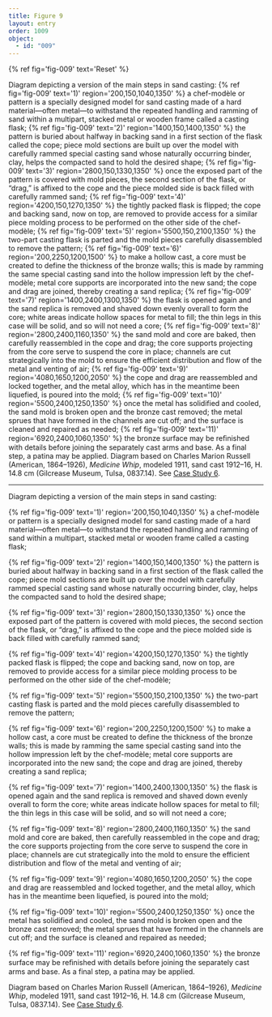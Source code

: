 ```yaml
---
title: Figure 9
layout: entry
order: 1009
object:
  - id: "009"
---
```


{% ref fig='fig-009' text='Reset' %}

Diagram depicting a version of the main steps in sand casting: {% ref fig='fig-009' text='1)' region='200,150,1040,1350' %} a chef-modèle or pattern is a specially designed model for sand casting made of a hard material—often metal—to withstand the repeated handling and ramming of sand within a multipart, stacked metal or wooden frame called a casting flask; {% ref fig='fig-009' text='2)' region='1400,150,1400,1350' %} the pattern is buried about halfway in backing sand in a first section of the flask called the cope; piece mold sections are built up over the model with carefully rammed special casting sand whose naturally occurring binder, clay, helps the compacted sand to hold the desired shape; {% ref fig='fig-009' text='3)' region='2800,150,1330,1350' %} once the exposed part of the pattern is covered with mold pieces, the second section of the flask, or “drag,” is affixed to the cope and the piece molded side is back filled with carefully rammed sand; {% ref fig='fig-009' text='4)' region='4200,150,1270,1350' %} the tightly packed flask is flipped; the cope and backing sand, now on top, are removed to provide access for a similar piece molding process to be performed on the other side of the chef-modèle; {% ref fig='fig-009' text='5)' region='5500,150,2100,1350' %} the two-part casting flask is parted and the mold pieces carefully disassembled to remove the pattern; {% ref fig='fig-009' text='6)' region='200,2250,1200,1500' %} to make a hollow cast, a core must be created to define the thickness of the bronze walls; this is made by ramming the same special casting sand into the hollow impression left by the chef-modèle; metal core supports are incorporated into the new sand; the cope and drag are joined, thereby creating a sand replica; {% ref fig='fig-009' text='7)' region='1400,2400,1300,1350' %} the flask is opened again and the sand replica is removed and shaved down evenly overall to form the core; white areas indicate hollow spaces for metal to fill; the thin legs in this case will be solid, and so will not need a core; {% ref fig='fig-009' text='8)' region='2800,2400,1160,1350' %} the sand mold and core are baked, then carefully reassembled in the cope and drag; the core supports projecting from the core serve to suspend the core in place; channels are cut strategically into the mold to ensure the efficient distribution and flow of the metal and venting of air; {% ref fig='fig-009' text='9)' region='4080,1650,1200,2050' %} the cope and drag are reassembled and locked together, and the metal alloy, which has in the meantime been liquefied, is poured into the mold; {% ref fig='fig-009' text='10)' region='5500,2400,1250,1350' %} once the metal has solidified and cooled, the sand mold is broken open and the bronze cast removed; the metal sprues that have formed in the channels are cut off; and the surface is cleaned and repaired as needed; {% ref fig='fig-009' text='11)' region='6920,2400,1060,1350' %} the bronze surface may be reﬁnished with details before joining the separately cast arms and base. As a final step, a patina may be applied. Diagram based on Charles Marion Russell (American, 1864–1926), *Medicine Whip*, modeled 1911, sand cast 1912–16, H. 14.8 cm (Gilcrease Museum, Tulsa, 0837.14). See [Case Study 6](#CaseStudy6).

---

Diagram depicting a version of the main steps in sand casting: 

{% ref fig='fig-009' text='1)' region='200,150,1040,1350' %} a chef-modèle or pattern is a specially designed model for sand casting made of a hard material—often metal—to withstand the repeated handling and ramming of sand within a multipart, stacked metal or wooden frame called a casting flask; 

{% ref fig='fig-009' text='2)' region='1400,150,1400,1350' %} the pattern is buried about halfway in backing sand in a first section of the flask called the cope; piece mold sections are built up over the model with carefully rammed special casting sand whose naturally occurring binder, clay, helps the compacted sand to hold the desired shape; 

{% ref fig='fig-009' text='3)' region='2800,150,1330,1350' %} once the exposed part of the pattern is covered with mold pieces, the second section of the flask, or “drag,” is affixed to the cope and the piece molded side is back filled with carefully rammed sand; 

{% ref fig='fig-009' text='4)' region='4200,150,1270,1350' %} the tightly packed flask is flipped; the cope and backing sand, now on top, are removed to provide access for a similar piece molding process to be performed on the other side of the chef-modèle; 

{% ref fig='fig-009' text='5)' region='5500,150,2100,1350' %} the two-part casting flask is parted and the mold pieces carefully disassembled to remove the pattern; 

{% ref fig='fig-009' text='6)' region='200,2250,1200,1500' %} to make a hollow cast, a core must be created to define the thickness of the bronze walls; this is made by ramming the same special casting sand into the hollow impression left by the chef-modèle; metal core supports are incorporated into the new sand; the cope and drag are joined, thereby creating a sand replica; 

{% ref fig='fig-009' text='7)' region='1400,2400,1300,1350' %} the flask is opened again and the sand replica is removed and shaved down evenly overall to form the core; white areas indicate hollow spaces for metal to fill; the thin legs in this case will be solid, and so will not need a core; 

{% ref fig='fig-009' text='8)' region='2800,2400,1160,1350' %} the sand mold and core are baked, then carefully reassembled in the cope and drag; the core supports projecting from the core serve to suspend the core in place; channels are cut strategically into the mold to ensure the efficient distribution and flow of the metal and venting of air; 

{% ref fig='fig-009' text='9)' region='4080,1650,1200,2050' %} the cope and drag are reassembled and locked together, and the metal alloy, which has in the meantime been liquefied, is poured into the mold; 

{% ref fig='fig-009' text='10)' region='5500,2400,1250,1350' %} once the metal has solidified and cooled, the sand mold is broken open and the bronze cast removed; the metal sprues that have formed in the channels are cut off; and the surface is cleaned and repaired as needed; 

{% ref fig='fig-009' text='11)' region='6920,2400,1060,1350' %} the bronze surface may be reﬁnished with details before joining the separately cast arms and base. As a final step, a patina may be applied. 

Diagram based on Charles Marion Russell (American, 1864–1926), *Medicine Whip*, modeled 1911, sand cast 1912–16, H. 14.8 cm (Gilcrease Museum, Tulsa, 0837.14). See [Case Study 6](#CaseStudy6).